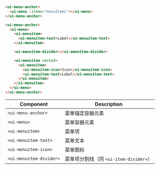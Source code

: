 ```html
<ui-menu-anchor>
  <ui-menu :items="menuItems"></ui-menu>
</ui-menu-anchor>
```

```html
<ui-menu-anchor>
  <ui-menu>
    <ui-menuitem>
      <ui-menuitem-text>Label</ui-menuitem-text>
    </ui-menuitem>

    <ui-menuitem-divider></ui-menuitem-divider>

    <ui-menuitem nested>
      <ui-menuitem>
        <ui-menuitem-icon>Icon</ui-menuitem-icon>
        <ui-menuitem-text>Label</ui-menuitem-text>
      </ui-menuitem>
    </ui-menuitem>
  </ui-menu>
</ui-menu-anchor>
```

| Component               | Description                            |
| ----------------------- | -------------------------------------- |
| `<ui-menu-anchor>`      | 菜单锚定容器元素                       |
| `<ui-menu>`             | 菜单容器元素                           |
| `<ui-menuitem>`         | 菜单项                                 |
| `<ui-menuitem-text>`    | 菜单文本                               |
| `<ui-menuitem-icon>`    | 菜单图标                               |
| `<ui-menuitem-divider>` | 菜单项分割线（同 `<ui-item-divider>`） |
